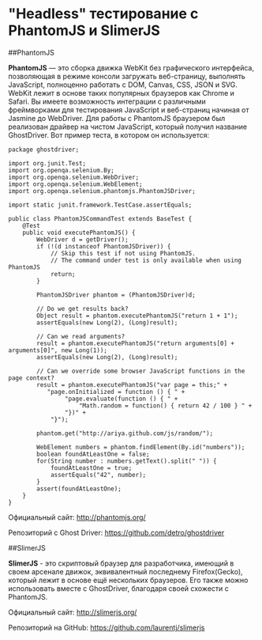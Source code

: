 # "Headless" тестирование с PhantomJS и SlimerJS

##PhantomJS

**PhantomJS** — это сборка движка WebKit без графического интерфейса, позволяющая в режиме консоли загружать веб-страницу, выполнять JavaScript, полноценно работать с DOM, Canvas, CSS, JSON и SVG. WebKit лежит в основе таких популярных браузеров как Chrome и Safari. Вы имеете возможность интеграции с различными фреймворками для тестирования JavaScript и веб-страниц начиная от Jasmine до WebDriver. Для работы с PhantomJS браузером был реализован драйвер на чистом JavaScript, который получил название GhostDriver. Вот пример теста, в котором он используется:


    package ghostdriver;

    import org.junit.Test;
    import org.openqa.selenium.By;
    import org.openqa.selenium.WebDriver;
    import org.openqa.selenium.WebElement;
    import org.openqa.selenium.phantomjs.PhantomJSDriver;

    import static junit.framework.TestCase.assertEquals;

    public class PhantomJSCommandTest extends BaseTest {
        @Test
        public void executePhantomJS() {
            WebDriver d = getDriver();
            if (!(d instanceof PhantomJSDriver)) {
                // Skip this test if not using PhantomJS.
                // The command under test is only available when using PhantomJS
                return;
            }

            PhantomJSDriver phantom = (PhantomJSDriver)d;

            // Do we get results back?
            Object result = phantom.executePhantomJS("return 1 + 1");
            assertEquals(new Long(2), (Long)result);

            // Can we read arguments?
            result = phantom.executePhantomJS("return arguments[0] + arguments[0]", new Long(1));
            assertEquals(new Long(2), (Long)result);

            // Can we override some browser JavaScript functions in the page context?
            result = phantom.executePhantomJS("var page = this;" +
               "page.onInitialized = function () { " +
                    "page.evaluate(function () { " +
                        "Math.random = function() { return 42 / 100 } " +
                    "})" +
                "}");

            phantom.get("http://ariya.github.com/js/random/");

            WebElement numbers = phantom.findElement(By.id("numbers"));
            boolean foundAtLeastOne = false;
            for(String number : numbers.getText().split(" ")) {
                foundAtLeastOne = true;
                assertEquals("42", number);
            }
            assert(foundAtLeastOne);
        }
    }



Официальный сайт: http://phantomjs.org/

Репозиторий с Ghost Driver: https://github.com/detro/ghostdriver

##SlimerJS

**SlimerJS** - это скриптовый браузер для разработчика, имеющий в своем арсенале движок, эквивалентный последнему Firefox(Gecko), который лежит в основе ещё нескольких браузеров. Его также можно использовать вместе с GhostDriver, благодаря своей схожести с PhantomJS.


Официальный сайт: http://slimerjs.org/

Репозиторий на GitHub: https://github.com/laurentj/slimerjs
